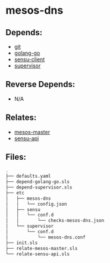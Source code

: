 # mesos-dns

## Depends:

  -  [git](/salt/git)
  -  [golang-go](/salt/golang-go)
  -  [sensu-client](/salt/sensu-client)
  -  [supervisor](/salt/supervisor)

## Reverse Depends:

  -  N/A

## Relates:

  -  [mesos-master](/salt/mesos-master)
  -  [sensu-api](/salt/sensu-api)

## Files:

```bash
.
├── defaults.yaml
├── depend-golang-go.sls
├── depend-supervisor.sls
├── etc
│   ├── mesos-dns
│   │   └── config.json
│   ├── sensu
│   │   └── conf.d
│   │       └── checks-mesos-dns.json
│   └── supervisor
│       └── conf.d
│           └── mesos-dns.conf
├── init.sls
├── relate-mesos-master.sls
└── relate-sensu-api.sls
```
